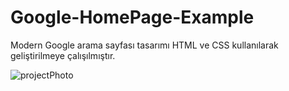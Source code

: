 # Google-HomePage-Example
Modern Google arama sayfası tasarımı HTML ve CSS kullanılarak geliştirilmeye çalışılmıştır.

![projectPhoto](https://user-images.githubusercontent.com/62955191/196704037-bf9762cc-0a05-4f80-8b74-385428b4caea.PNG)
